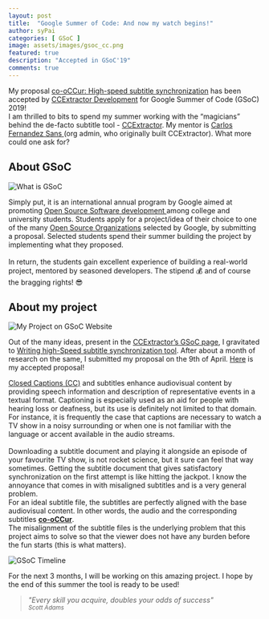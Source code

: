 ```yaml
---
layout: post
title:  "Google Summer of Code: And now my watch begins!"
author: syPai
categories: [ GSoC ]
image: assets/images/gsoc_cc.png
featured: true
description: "Accepted in GSoC'19"
comments: true
---
```

My proposal
 <a href="https://summerofcode.withgoogle.com/projects/#5538361094176768" target="_blank">co-oCCur: High-speed subtitle synchronization</a>
 has been accepted by 
 <a href="https://ccextractor.org" target="_blank">CCExtractor Development</a>
 for Google Summer of Code (GSoC) 2019!
  <br>
 I am thrilled to bits to spend my summer working with the “magicians” 
 behind the de-facto subtitle tool - <a href="https://github.com/CCExtractor/ccextractor" target="_blank">CCExtractor</a>.
 My mentor is <a href="https://github.com/cfsmp3" target="_blank">Carlos Fernandez Sans </a>(org admin, who originally built CCExtractor). What more could one ask for?

<div class="section-title margtop3rem">
            <h2><span>About GSoC</span></h2>
        </div>

<img class="featured-image img-fluid" src="{{ site.baseurl }}/assets/images/what_is_gsoc.png" alt="What is GSoC">

Simply put, it is an international annual program by Google aimed at promoting 
<a href="https://opensource.com/resources/what-open-source" target="_blank">
Open Source Software development </a> 
among college and university students. Students apply for a project/idea of their choice to one of the many 
<a href="https://summerofcode.withgoogle.com/organizations/?sp-page=2" target="_blank">
Open Source Organizations</a>
selected by Google, by submitting a proposal. Selected students spend their summer building the project by implementing what they proposed.
<br>
<br>
In return, the students gain excellent experience of building a real-world project, mentored by seasoned developers. The stipend &#128176; and of course the bragging rights! &#128526;

<div class="section-title margtop3rem">
            <h2><span>About my project</span></h2>
        </div>

<img class="featured-image img-fluid" src="{{ site.baseurl }}/assets/images/GSoC_myProject.png" alt="My Project on GSoC Website">

Out of the many ideas, present in the 
<a href="https://ccextractor.org/public:gsoc:ideas_page_for_summer_of_code_2019" target="_blank">CCExtractor’s GSoC page</a>, 
I gravitated to
 <a href="https://ccextractor.org/public:gsoc:highspeedsync" target="_blank">Writing high-Speed subtitle synchronization tool</a>.
After about a month of research on the same, I submitted my proposal on the 9th of April. 
<a href="https://docs.google.com/document/d/1QEB3jDNvFVPP4OpvU1m_A3kME288LZKJVIs1g1AXin4/edit?usp=sharing" target="_blank">Here</a>
 is my accepted proposal! 


<a href="https://en.wikipedia.org/wiki/Closed_captioning" target="_blank">Closed Captions (CC)</a>
 and subtitles enhance audiovisual content by providing speech information and description of representative events in a textual format. 
 Captioning is especially used as an aid for people with hearing loss or deafness, but its use is definitely not limited to that domain.
 <br> 
 For instance, it is frequently the case that captions are necessary to watch a TV show in a noisy surrounding or when one is not familiar 
 with the language or accent available in the audio streams.
 <br>
 <br>
Downloading a subtitle document and playing it alongside an episode of your favourite TV show, is not rocket science, 
but it sure can feel that way sometimes. 
Getting the subtitle document that gives satisfactory synchronization on the first attempt is like hitting the jackpot.
 I know the annoyance that comes in with misaligned subtitles and is a very general problem. 
 <br>
 For an ideal subtitle file, the subtitles are perfectly aligned with the base audiovisual content. In other words, the audio and the corresponding subtitles 
 <b><u>co-oCCur</u></b>.
 <br>
The misalignment of the subtitle files is the underlying problem that this project aims to solve so that the viewer does not have any burden before the fun starts (this is what matters).

<img class="featured-image img-fluid" src="{{ site.baseurl }}/assets/images/timeline.png" alt="GSoC Timeline">

For the next 3 months, I will be working on this amazing project. I hope by the end of this summer the tool is ready to be used! 

<blockquote class="primary right">

<em>"Every skill you acquire, doubles your odds of success"</em>
<br>
<small>
<cite title="Source Title">Scott Adams</cite>
</small>
</blockquote>
